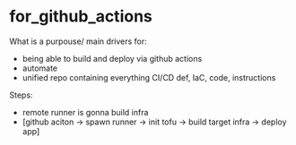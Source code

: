# for_github_actions

What is a purpouse/ main drivers for:
- being able to build and deploy via github actions
- automate
- unified repo containing everything CI/CD def, IaC, code, instructions

Steps:
- remote runner is gonna build infra
- [github aciton -> spawn runner -> init tofu -> build target infra -> deploy app]
